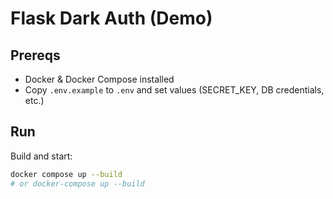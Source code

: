 # Flask Dark Auth (Demo)

## Prereqs
- Docker & Docker Compose installed
- Copy `.env.example` to `.env` and set values (SECRET_KEY, DB credentials, etc.)

## Run
Build and start:
```bash
docker compose up --build
# or docker-compose up --build
